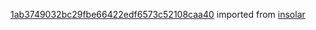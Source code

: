 [1ab3749032bc29fbe66422edf6573c52108caa40](https://github.com/insolar/insolar/commit/1ab3749032bc29fbe66422edf6573c52108caa40) imported from [insolar](https://github.com/insolar/insolar)
